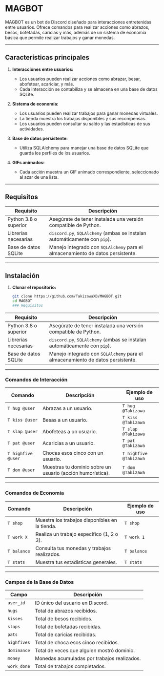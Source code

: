 # MAGBOT

MAGBOT es un bot de Discord diseñado para interacciones entretenidas entre usuarios. Ofrece comandos para realizar acciones como abrazos, besos, bofetadas, caricias y más, además de un sistema de economía básica que permite realizar trabajos y ganar monedas.

---

## Características principales

1. **Interacciones entre usuarios:**
   - Los usuarios pueden realizar acciones como abrazar, besar, abofetear, acariciar, y más.
   - Cada interacción se contabiliza y se almacena en una base de datos SQLite.

2. **Sistema de economía:**
   - Los usuarios pueden realizar trabajos para ganar monedas virtuales.
   - La tienda muestra los trabajos disponibles y sus recompensas.
   - Los usuarios pueden consultar su saldo y las estadísticas de sus actividades.

3. **Base de datos persistente:**
   - Utiliza SQLAlchemy para manejar una base de datos SQLite que guarda los perfiles de los usuarios.

4. **GIFs animados:**
   - Cada acción muestra un GIF animado correspondiente, seleccionado al azar de una lista.

---

## Requisitos

| **Requisito**        | **Descripción**                                                                 |
|-----------------------|---------------------------------------------------------------------------------|
| Python 3.8 o superior | Asegúrate de tener instalada una versión compatible de Python.                 |
| Librerías necesarias  | `discord.py`, `SQLAlchemy` (ambas se instalan automáticamente con `pip`).       |
| Base de datos SQLite  | Manejo integrado con `SQLAlchemy` para el almacenamiento de datos persistente. |

---

## Instalación

1. **Clonar el repositorio:**

   ```bash
   git clone https://github.com/TakizawaXD/MAGBOT.git
   cd MAGBOT
   ### Requisitos

| **Requisito**        | **Descripción**                                                                 |
|-----------------------|---------------------------------------------------------------------------------|
| Python 3.8 o superior | Asegúrate de tener instalada una versión compatible de Python.                 |
| Librerías necesarias  | `discord.py`, `SQLAlchemy` (ambas se instalan automáticamente con `pip`).       |
| Base de datos SQLite  | Manejo integrado con `SQLAlchemy` para el almacenamiento de datos persistente. |

---

### Comandos de Interacción

| **Comando**       | **Descripción**                                                 | **Ejemplo de uso**        |
|--------------------|-----------------------------------------------------------------|---------------------------|
| `T hug @user`      | Abrazas a un usuario.                                           | `T hug @Takizawa`         |
| `T kiss @user`     | Besas a un usuario.                                             | `T kiss @Takizawa`        |
| `T slap @user`     | Abofeteas a un usuario.                                         | `T slap @Takizawa`        |
| `T pat @user`      | Acaricias a un usuario.                                         | `T pat @Takizawa`         |
| `T highfive @user` | Chocas esos cinco con un usuario.                               | `T highfive @Takizawa`    |
| `T dom @user`      | Muestras tu dominio sobre un usuario (acción humorística).      | `T dom @Takizawa`         |

---

### Comandos de Economía

| **Comando**        | **Descripción**                                                 | **Ejemplo de uso**        |
|---------------------|-----------------------------------------------------------------|---------------------------|
| `T shop`           | Muestra los trabajos disponibles en la tienda.                 | `T shop`                  |
| `T work X`         | Realiza un trabajo específico (1, 2 o 3).                      | `T work 1`                |
| `T balance`        | Consulta tus monedas y trabajos realizados.                    | `T balance`               |
| `T stats`          | Muestra tus estadísticas generales.                            | `T stats`                 |

---

### Campos de la Base de Datos

| **Campo**     | **Descripción**                                |
|---------------|-----------------------------------------------|
| `user_id`     | ID único del usuario en Discord.              |
| `hugs`        | Total de abrazos recibidos.                   |
| `kisses`      | Total de besos recibidos.                     |
| `slaps`       | Total de bofetadas recibidas.                 |
| `pats`        | Total de caricias recibidas.                  |
| `highfives`   | Total de choca esos cinco recibidos.          |
| `dominance`   | Total de veces que alguien mostró dominio.    |
| `money`       | Monedas acumuladas por trabajos realizados.   |
| `work_done`   | Total de trabajos completados.                |

